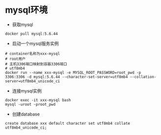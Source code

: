 # mysql环境
+ 获取mysql
```
docker pull mysql:5.6.44
```

+ 启动一个mysql服务实例
```
# container名称为xxx-mysql
# root用户
# 主机3306端口映射到容器3306端口
# utf8mb4
docker run --name xxx-mysql -e MYSQL_ROOT_PASSWORD=root_pwd -p 3306:3306 -d mysql:5.6.44 --character-set-server=utf8mb4 --collation-server=utf8mb4_unicode_ci
```

+ 连接mysql实例
```
docker exec -it xxx-mysql bash
mysql -uroot -proot_pwd
```

+ 创建database
```
create database xxx default character set utf8mb4 collate utf8mb4_unicode_ci;
```

